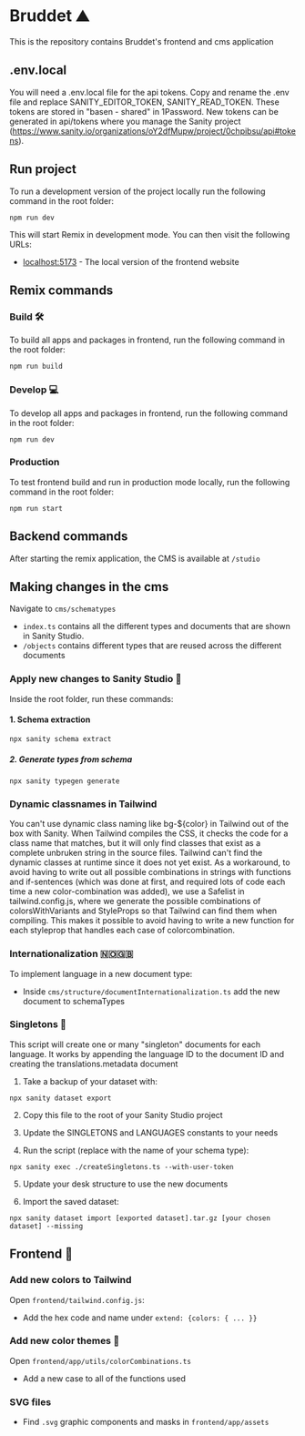 # Bruddet ⛰

This is the repository contains Bruddet's frontend and cms application

## .env.local

You will need a .env.local file for the api tokens. Copy and rename the .env file and replace SANITY_EDITOR_TOKEN, SANITY_READ_TOKEN. These tokens are stored in "basen - shared" in 1Password. New tokens can be generated in api/tokens where you manage the Sanity project (https://www.sanity.io/organizations/oY2dfMupw/project/0chpibsu/api#tokens).

## Run project

To run a development version of the project locally run the following command in the root folder:

```
npm run dev
```

This will start Remix in development mode. You can then visit the following URLs:

- [localhost:5173](http://localhost:5173) - The local version of the frontend website

## Remix commands

### Build 🛠️

To build all apps and packages in frontend, run the following command in the root folder:

```
npm run build
```

### Develop 💻

To develop all apps and packages in frontend, run the following command in the root folder:

```
npm run dev
```

### Production

To test frontend build and run in production mode locally, run the following command in the root folder:

```
npm run start
```

## Backend commands

After starting the remix application, the CMS is available at `/studio`

## Making changes in the cms

Navigate to `cms/schematypes`

- `index.ts` contains all the different types and documents that are shown in Sanity Studio.
- `/objects` contains different types that are reused across the different documents

### Apply new changes to Sanity Studio 📂

Inside the root folder, run these commands:

#### 1. Schema extraction

```
npx sanity schema extract
```

##### 2. Generate types from schema

```
npx sanity typegen generate
```

### Dynamic classnames in Tailwind

You can't use dynamic class naming like bg-${color} in Tailwind out of the box with Sanity. When Tailwind compiles the CSS, it checks the code for a class name that matches, but it will only find classes that exist as a complete unbruken string in the source files. Tailwind can't find the dynamic classes at runtime since it does not yet exist. As a workaround, to avoid having to write out all possible combinations in strings with functions and if-sentences (which was done at first, and required lots of code each time a new color-combination was added), we use a Safelist in tailwind.config.js, where we generate the possible combinations of colorsWithVariants and StyleProps so that Tailwind can find them when compiling. This makes it possible to avoid having to write a new function for each styleprop that handles each case of colorcombination.

### Internationalization 🇳🇴🇬🇧

To implement language in a new document type:

- Inside `cms/structure/documentInternationalization.ts` add the new document to schemaTypes

### Singletons 📄

This script will create one or many "singleton" documents for each language. It works by appending the language ID to the document ID and creating the translations.metadata document

1. Take a backup of your dataset with:

```
npx sanity dataset export
```

2. Copy this file to the root of your Sanity Studio project

3. Update the SINGLETONS and LANGUAGES constants to your needs

4. Run the script (replace <schema-type> with the name of your schema type):

```
npx sanity exec ./createSingletons.ts --with-user-token
```

5. Update your desk structure to use the new documents

6. Import the saved dataset:

```
npx sanity dataset import [exported dataset].tar.gz [your chosen dataset] --missing
```

## Frontend 💅

### Add new colors to Tailwind

Open `frontend/tailwind.config.js`:

- Add the hex code and name under `extend: {colors: { ... }}`

### Add new color themes 🎨

Open `frontend/app/utils/colorCombinations.ts`

- Add a new case to all of the functions used

### SVG files

- Find `.svg` graphic components and masks in `frontend/app/assets`
